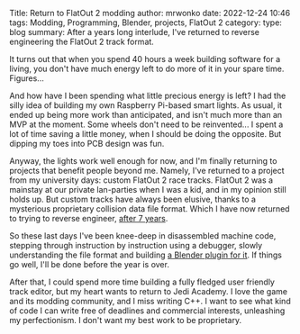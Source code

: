 Title: Return to FlatOut 2 modding
author: mrwonko
date: 2022-12-24 10:46
tags: Modding, Programming, Blender, projects, FlatOut 2
category: 
type: blog
summary: After a years long interlude, I've returned to reverse engineering the FlatOut 2 track format.

It turns out that when you spend 40 hours a week building software for a living, you don't have much energy left to do more of it in your spare time. Figures...

And how have I been spending what little precious energy is left? I had the silly idea of building my own Raspberry Pi-based smart lights. As usual, it ended up being more work than anticipated, and isn't much more than an MVP at the moment. Some wheels don't need to be reinvented... I spent a lot of time saving a little money, when I should be doing the opposite. But dipping my toes into PCB design was fun.

Anyway, the lights work well enough for now, and I'm finally returning to projects that benefit people beyond me. Namely, I've returned to a project from my university days: custom FlatOut 2 race tracks. FlatOut 2 was a mainstay at our private lan-parties when I was a kid, and in my opinion still holds up. But custom tracks have always been elusive, thanks to a mysterious proprietary collision data file format. Which I have now returned to trying to reverse engineer, [after 7 years]({filename}../2015/05-15-project-plans.md).

So these last days I've been knee-deep in disassembled machine code, stepping through instruction by instruction using a debugger, slowly understanding the file format and building [a Blender plugin for it](https://github.com/mrwonko/flatout-open-level-editor). If things go well, I'll be done before the year is over.

After that, I could spend more time building a fully fledged user friendly track editor, but my heart wants to return to Jedi Academy. I love the game and its modding community, and I miss writing C++. I want to see what kind of code I can write free of deadlines and commercial interests, unleashing my perfectionism. I don't want my best work to be proprietary.
